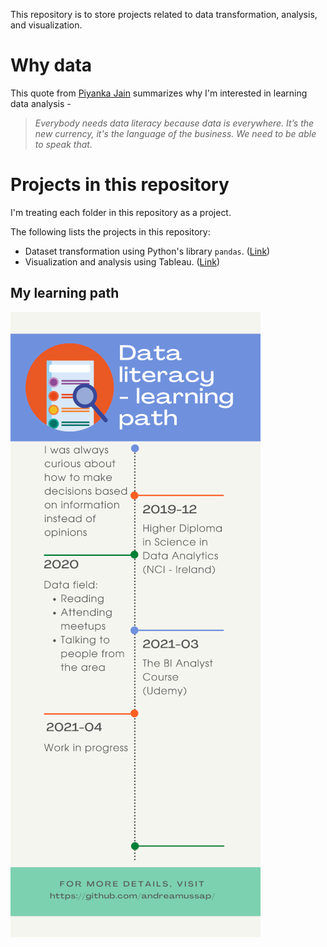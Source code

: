 This repository is to store projects related to data transformation, analysis, and visualization.

# Why data

This quote from [Piyanka Jain](https://www.linkedin.com/in/piyanka/) summarizes why I'm interested in learning data analysis -

> _Everybody needs data literacy because data is everywhere. It’s the new currency, it's the language of the business. We need to be able to speak that._

# Projects in this repository

I'm treating each folder in this repository as a project.

The following lists the projects in this repository:

* Dataset transformation using Python's library `pandas`. ([Link](/python_BIDA/README.md))
* Visualization and analysis using Tableau. ([Link](/tableau_BIDA/README.md))

## My learning path

![Learning path](/images/Data_Analysis_mypathH1000_202103.png)
